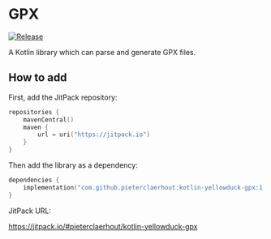 # GPX

[![Release](https://jitpack.io/v/pieterclaerhout/kotlin-yellowduck-gpx.svg)](https://jitpack.io/#pieterclaerhout/kotlin-yellowduck-gpx)

A Kotlin library which can parse and generate GPX files.

## How to add

First, add the JitPack repository:

```kotlin
repositories { 
    mavenCentral()
    maven {
        url = uri("https://jitpack.io") 
    }
}
```

Then add the library as a dependency:

```kotlin
dependencies {
	implementation("com.github.pieterclaerhout:kotlin-yellowduck-gpx:1.0.2")
}
```

JitPack URL:

https://jitpack.io/#pieterclaerhout/kotlin-yellowduck-gpx